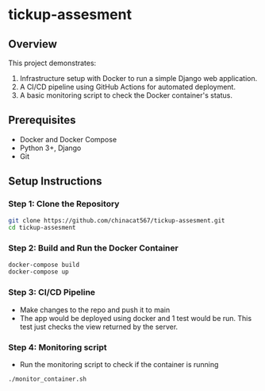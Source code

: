 # tickup-assesment

## Overview
This project demonstrates:
1. Infrastructure setup with Docker to run a simple Django web application.
2. A CI/CD pipeline using GitHub Actions for automated deployment.
3. A basic monitoring script to check the Docker container's status.

## Prerequisites
- Docker and Docker Compose 
- Python 3+, Django
- Git

## Setup Instructions

### Step 1: Clone the Repository
```bash
git clone https://github.com/chinacat567/tickup-assesment.git
cd tickup-assesment
```
### Step 2: Build and Run the Docker Container
```bash
docker-compose build
docker-compose up
```
### Step 3: CI/CD Pipeline
- Make changes to the repo and push it to main
- The app would be deployed using docker and 1 test would be run. This test just checks the view returned by the server.

### Step 4: Monitoring script
- Run the monitoring script to check if the container is running
```bash
./monitor_container.sh
```
